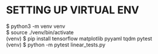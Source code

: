 # SETTING UP VIRTUAL ENV  

$ python3 -m venv venv  
$ source ./venv/bin/activate  
(venv) $ pip install tensorflow matplotlib pyyaml tqdm pytest  
(venv) $ python -m pytest linear_tests.py
